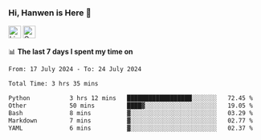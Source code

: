 ### Hi, Hanwen is Here 👋
<p>
	<a href="https://www.linkedin.com/in/liu-hanwen/"><img src="https://img.shields.io/badge/@hanwen-0A66C2?style=flat&logo=LinkedIn&logoColor=white" alt="Linkedin"  height="25px"/></a> 
	<a href="https://scholar.google.com/citations?user=HDF0su0AAAAJ"><img src="https://img.shields.io/badge/scholar-4385FE.svg?&style=plastic&logo=google-scholar&logoColor=white" alt="Google Scholar" height="25px"> </a>
</p>

📊 **The last 7 days I spent my time on** 
<!--START_SECTION:waka-->

```txt
From: 17 July 2024 - To: 24 July 2024

Total Time: 3 hrs 35 mins

Python           3 hrs 12 mins   ██████████████████░░░░░░░   72.45 %
Other            50 mins         ████▓░░░░░░░░░░░░░░░░░░░░   19.05 %
Bash             8 mins          ▓░░░░░░░░░░░░░░░░░░░░░░░░   03.29 %
Markdown         7 mins          ▓░░░░░░░░░░░░░░░░░░░░░░░░   02.77 %
YAML             6 mins          ▓░░░░░░░░░░░░░░░░░░░░░░░░   02.37 %
```

<!--END_SECTION:waka-->


<!--
**david990917/david990917** is a ✨ _special_ ✨ repository because its `README.md` (this file) appears on your GitHub profile.

Here are some ideas to get you started:

- 🔭 I’m currently working on ...
- 🌱 I’m currently learning ...
- 👯 I’m looking to collaborate on ...
- 🤔 I’m looking for help with ...
- 💬 Ask me about ...
- 📫 How to reach me: ...
- 😄 Pronouns: ...
- ⚡ Fun fact: ...
-->
